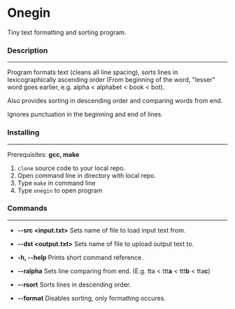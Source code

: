 
# Onegin
Tiny text formatting and sorting program.
### Description
**********************
Program formats text (cleans all line spacing), sorts lines in lexicographically ascending order (From beginning of the word, "lesser" word goes earlier, e.g. alpha < alphabet < book < bot). 

Also provides sorting in descending order and comparing words from end.

Ignores punctuation in the beginning and end of lines.

### Installing
*************************
Prerequisites: **gcc, make**
1) `clone` source code to your local repo.
2) Open command line in directory with local repo.
2) Type `make` in command line
3) Type `onegin` to open program
### Commands
**********************
* __--src <input.txt>__ 
Sets name of file to load input text from.

* __--dst <output.txt>__
Sets name of file to upload output text to.

* __-h, --help__
Prints short command reference.

* __--ralpha__
Sets line comparing from end. (E.g. tta < ttt**a** < ttt**b** < tta**c**)

* __--rsort__
Sorts lines in descending order. 

* __--format__ 
Disables sorting, only formatting occures.
